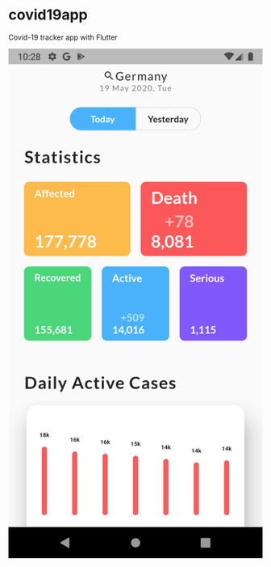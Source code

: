 # covid19app
Covid-19 tracker app with Flutter

<img src="https://github.com/tolgaozdemir7/covid19app/blob/master/covid19app.png" width="600" />
